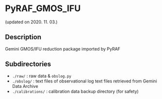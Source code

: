 # PyRAF_GMOS_IFU
(updated on 2020. 11. 03.)

## Description
Gemini GMOS/IFU reduction package imported by PyRAF

## Subdirectories
* `./raw/` : raw data & `obslog.py`
* `./obslog/` : text files of observational log text files retrieved from Gemini Data Archive
* `./calibrations/` : calibration data backup directory (for safety)
